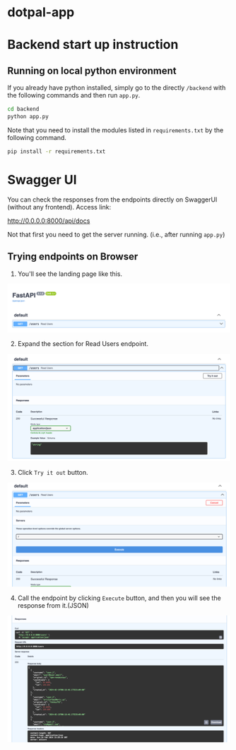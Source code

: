 # dotpal-app

# Backend start up instruction

## Running on local python environment
If you already have python installed, simply go to the directly `/backend` with the following commands and then run `app.py`. 

```bash
cd backend
python app.py
```

Note that you need to install the modules listed in `requirements.txt` by the following command. 

```bash
pip install -r requirements.txt
```

# Swagger UI
You can check the responses from the endpoints directly on SwaggerUI (without any frontend).
Access link:

<a>http://0.0.0.0:8000/api/docs</a>

Not that first you need to get the server running. (i.e., after running `app.py`)

## Trying endpoints on Browser

1. You'll see the landing page like this.

![](images_readme/1.png)

2. Expand the section for Read Users endpoint.
   
![](images_readme/2.png)

3. Click `Try it out` button.

![](images_readme/3.png)

4. Call the endpoint by clicking `Execute` button, and then you will see the response from it.(JSON)
   
![](images_readme/4.png)
